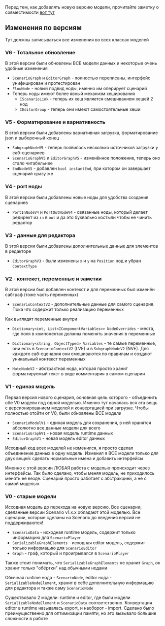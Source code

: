 ﻿Перед тем, как добавлять новую версию модели, прочитайте заметку о совместимости
[вот тут](http://gitlab.novatrans.local/unity-packages/scenario-framework/-/wikis/data/compatibility)

## Изменения по версиям
Тут должны записываться все изменения во всех классах моделей

### V6 - Тотальное обновление
В этой версии были обновлены ВСЕ модели данных и некоторые очень удобные изменения

- `ScenarioGraph` и `EditorGraph` - полностью переписаны, интерфейс унифицирован и протестирован
- `FlowNode` - новый подвид ноды, именно им оперирует сценарий
- Теперь ноды имеют более явный механизм хеширования
  - `IScenarioLink` - теперь их хеш является смешиванием хешей 2 нод
  - `IEditorGroup` - теперь они имеют самостоятельные хеши

### V5 - Форматирование и вариативность
В этой версии были добавлены вариативная загрузка, форматирование json и выборочный конец

- `SubgraphNodeV5` - теперь появилось несколько источников загрузки у саб-сценариев
- `ScenarioGraphV5` и `EditorGraphV5` - изменённое положение, теперь оно стало читабельнее
- `EndNodeV5` - добавлен `bool instantEnd`, при котором он завершает сценарий сразу же

### V4 - port ноды
В этой версии были добавлены новые ноды для удобства создания сценариев

- `PortInNodeV4` и `PortOutNodeV4` - связанные ноды, который делает редирект из `in` в `out` 
и да это буквально костыли чтобы не чинить редактор

### V3 - данные для редактора
В этой версии были добавлены дополнительные данные для элементов в редакторе

- `EditorGraphV3` - были изменены `x` и `y` на `Position` нод и убран `ContextType`

### V2 - контекст, переменные и заметки
В этой версии был добавлен контекст и для переменных был изменён сабграф (тоже часть переменных)

- `ScenarioContextV2` - дополнительные данные для самого сценария. Пока что содержит 
только реализацию переменных

Как выглядят переменные внутри
- `Dictionary<int, List<IComponentVariables>> NodeOverrides` - места, где поля в компонентах должны
поменять значения в переменные
- `Dictionary<string, ObjectTyped> Variables` - те самые переменные, они есть 
в `ScenarioContextV2` (LVE) и в `SubgraphNodeV2` (NVE). Для каждого саб-сценария они смешиваются 
по правилам и создают уникальный контекст переменных

- `NoteNodeV2` - абстрактная нода, которая просто хранит форматируемый текст в виде комментария
в самом сценарии

### V1 - единая модель
Первая версия нового сценария, основная цель которого - объединить обе V0 модели под одной моделью.
Именно тут началась вся эта вещь с версионированием моделей и конвертацией при загрузке.
Чтобы полностью отойти от V0, были обновлены ВСЕ модели

- `ScenarioModelV1` - единая модель для сохранения, в ней хранятся абсолютно все данные модели для всего
- `ScenarioGraphV1` - новая модель runtime данных
- `EditorGraphV1` - новая модель editor данных

Исходный код всех моделей не изменился, я просто сделал объединение данных в одну модель.
Изменил я ВСЕ модели только для двух вещей: сделать нормальные имена и добавить интерфейсы

Именно с этой версии ЛЮБАЯ работа с моделью происходит через интерфейсы. Так было сделано, чтобы меняя модель,
не приходилось менять её везде. Сценарий просто работает с абстракцией, а не с самой моделью

### V0 - старые модели
Исходная модель до перехода на новую версию. Все сценарии, сделанные версии Scenario v1.x.x обладают этой моделью.
Все сценарии, которые сделаны на Scenario до введения версий не поддерживаются!

- `ScenarioData` - исходная runtime модель, содержит только информацию для `ScenarioPlayer`
- `SerializableGraphElements` - исходная editor модель, содержит только информацию для `ScenarioEditor`
- `Graph` - граф, который и проигрывался в `ScenarioPlayer`

Также стоит понимать, что `SerializableGraphElements` не хранит `Graph`, он хранит только "обёртки"
над обычными нодами

Обычная runtime нода - `ScenarioNode`, editor нода - `SerializableNodeElement`, хранит
в себе дополнительную информацию для редактора и также саму `ScenarioNode`

Существовало 2 модели: runtime и editor, где были модели `SerializableNodeElement` и `ScenarioData` соответственно. 
Конвертация editor в runtime называлась export, и наоборот - import. 
Сделано было преимущественно для оптимизации памяти, но это вызывало большие сложности в работе
